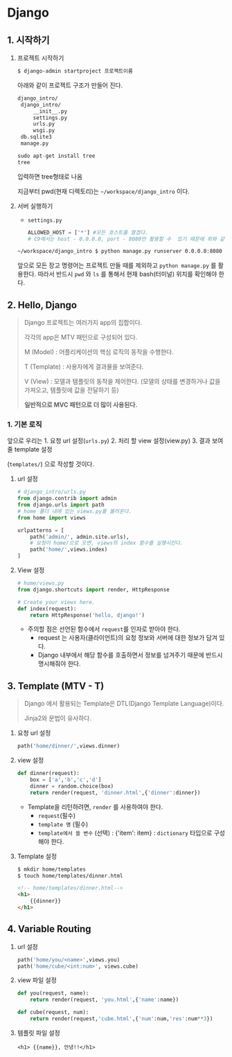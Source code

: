 # Django

## 1. 시작하기

1. 프로젝트 시작하기

   ```bash
   $ django-admin startproject 프로젝트이름
   ```

   아래와 같이 프로젝트 구조가 만들어 진다.

   ```w
   django_intro/
   	django_intro/
   		__init__.py
   		settings.py
   		urls.py
   		wsgi.py
   	db.sqlite3
   	manage.py
   ```

   ```python
   sudo apt-get install tree
   tree
   ```

   입력하면 tree형태로 나옴

   지금부터 pwd(현재 디렉토리)는 `~/workspace/django_intro` 이다.

   

2. 서버 실행하기

   - `settings.py`

     ```python
     ALLOWED_HOST = ['*'] #모든 호스트를 열겠다.
     # C9에서는 host - 0.0.0.0, port - 8080만 활용할 수  있기 때문에 위와 같이 설정한다.
     ```

   ```bash
   ~/workspace/django_intro $ python manage.py runserver 0.0.0.0:8080 
   ```

   앞으로 모든 장고 명령어는 프로젝트 만들 때를 제외하고 `python manage.py` 를 활용한다. 따라서 반드시 `pwd` 와 `ls` 를 통해서 현재 bash(터미널) 위치를 확인해야 한다.



## 2. Hello, Django

> Django 프로젝트는 여러가지 app의 집합이다.
>
> 각각의 app은 MTV 패턴으로 구성되어 있다.
>
> M (Model) : 어플리케이션의 핵심 로직의 동작을 수행한다.
>
> T (Template) : 사용자에게 결과물을 보여준다.
>
> V (View) : 모델과 템플릿의 동작을 제어한다. (모델의 상태를 변경하거나 값을 가져오고, 템플릿에 값을 전달하기 등)
>
> **일반적으로 MVC 패턴으로 더 많이 사용된다.**

### 1. 기본 로직

앞으로 우리는 1. 요청 url 설정(`urls.py`) 2. 처리 할 view 설정(view.py) 3. 결과 보여줄 template 설정

(`templates/`) 으로 작성할 것이다.

1. url 설정

   ```python
   # django_intro/urls.py
   from django.contrib import admin
   from django.urls import path
   # home 폴더 내에 있는 views.py를 불러온다.
   from home import views
   
   urlpatterns = [
       path('admin/', admin.site.urls),
       # 요청이 home/으로 오면, views의 index 함수를 실행시킨다.
       path('home/',views.index)
   ]
   ```

2. View 설정

   ```python
   # home/views.py
   from django.shortcuts import render, HttpResponse
   
   # Create your views here.
   def index(request):
       return HttpResponse('hello, django!')
   ```

   - 주의할 점은 선언된 함수에서 `request`를 인자로 받아야 한다.
     - request 는 사용자(클라이언트)의 요청 정보와 서버에 대한 정보가 담겨 있다.
     - Django 내부에서 해당 함수를 호출하면서 정보를 넘겨주기 때문에 반드시 명시해줘야 한다.

## 3. Template (MTV - T)

> Django 에서 활용되는 Template은 DTL(Django Template Language)이다.
>
> Jinja2와 문법이 유사하다.

1. 요청 url 설정

   ```python
   path('home/dinner/',views.dinner)
   ```

2. view 설정

   ```python
   def dinner(request):
       box = ['a','b','c','d']
       dinner = random.choice(box)
       return render(request, 'dinner.html',{'dinner':dinner})
   ```

   - Template을 리턴하려면, `render` 를 사용하여야 한다.
     - `request`(필수)
     - `template 명` (필수)
     - `template에서 쓸 변수` (선택) : {'item': item} : `dictionary` 타입으로 구성해야 한다.

3. Template 설정

   ```bash
   $ mkdir home/templates
   $ touch home/templates/dinner.html
   ```

   ```html
   <!-- home/templates/dinner.html-->
   <h1>
       {{dinner}}
   </h1>
   ```



## 4. Variable Routing

1. url 설정

   ```python
   path('home/you/<name>',views.you)
   path('home/cube/<int:num>', views.cube)
   ```

2. view 파일 설정

   ```python
   def you(request, name):
       return render(request, 'you.html',{'name':name})
   
   def cube(request, num):
       return render(request,'cube.html',{'num':num,'res':num**3})
   ```

3. 템플릿 파일 설정

   ```django
   <h1> {{name}}, 안녕!!</h1>
   ```

   

   